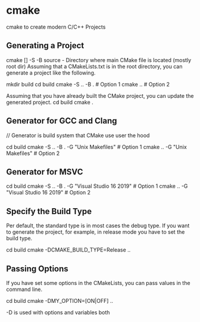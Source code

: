 # cmake
cmake to create modern C/C++ Projects


## Generating a Project

cmake [<options>] -S <relative-path-to-source> -B <path-to-build>
source - Directory where main CMake file is located (mostly root dir)
Assuming that a CMakeLists.txt is in the root directory, you can generate a project like the following.

mkdir build
cd build
cmake -S .. -B . # Option 1
cmake .. # Option 2

Assuming that you have already built the CMake project, you can update the generated project.
cd build
cmake .

## Generator for GCC and Clang
// Generator is build system that CMake use user the hood

cd build
cmake -S .. -B . -G "Unix Makefiles" # Option 1
cmake .. -G "Unix Makefiles" # Option 2

## Generator for MSVC

cd build
cmake -S .. -B . -G "Visual Studio 16 2019" # Option 1
cmake .. -G "Visual Studio 16 2019" # Option 2

## Specify the Build Type

Per default, the standard type is in most cases the debug type.
If you want to generate the project, for example, in release mode you have to set the build type.

cd build
cmake -DCMAKE_BUILD_TYPE=Release ..


## Passing Options
If you have set some options in the CMakeLists, you can pass values in the command line.

cd build
cmake -DMY_OPTION=[ON|OFF] ..

-D is used with options and variables both